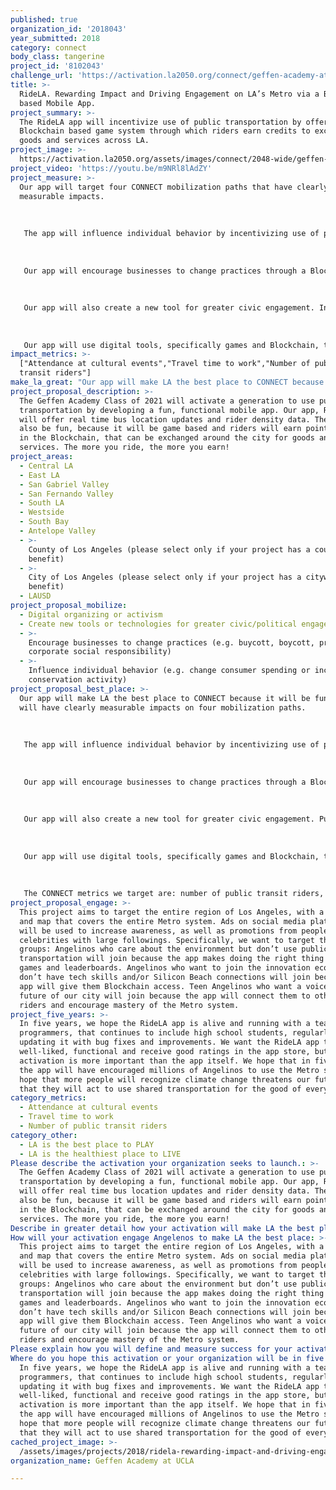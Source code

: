 ```yaml
---
published: true
organization_id: '2018043'
year_submitted: 2018
category: connect
body_class: tangerine
project_id: '8102043'
challenge_url: 'https://activation.la2050.org/connect/geffen-academy-at-ucla/'
title: >-
  RideLA. Rewarding Impact and Driving Engagement on LA’s Metro via a Blockchain
  based Mobile App.
project_summary: >-
  The RideLA app will incentivize use of public transportation by offering a
  Blockchain based game system through which riders earn credits to exchange for
  goods and services across LA.
project_image: >-
  https://activation.la2050.org/assets/images/connect/2048-wide/geffen-academy-at-ucla.jpg
project_video: 'https://youtu.be/m9NRl8lAdZY'
project_measure: >-
  Our app will target four CONNECT mobilization paths that have clearly
  measurable impacts.
   
    
   
   The app will influence individual behavior by incentivizing use of public transportation. Our app will give riders points in two ways: for ‘checking in’ to a bus (or train) and for submitting ridership density data. Points will be shown via game leaderboards. Those points will be stored in the Blockchain and through partnerships with local businesses riders will be able to exchange their points for goods and services (ex. meals, event tickets, etc…). This will be measured by rider check-ins and density reporting.
   
    
   
   Our app will encourage businesses to change practices through a Blockchain exchange. This will be measured by the number of business that join the exchange and by the number of rider points exchanged.
   
    
   
   Our app will also create a new tool for greater civic engagement. Incentivized, rewarded riders are more likely to support transportation projects. This will be measured by suggesting pro-public transportation social media postings and user response rate.
   
    
   
   Our app will use digital tools, specifically games and Blockchain, to engage and activate Angelinos to care more about our city’s transportation infrastructure. This will be measured by the number of rider check-ins and the number of pro-public transportation social media postings using RideLA specific hashtags.
impact_metrics: >-
  ["Attendance at cultural events","Travel time to work","Number of public
  transit riders"]
make_la_great: "Our app will make LA the best place to CONNECT because it will be fun and it will have clearly measurable impacts on four mobilization paths.\r\n \r\n  \r\n \r\n The app will influence individual behavior by incentivizing use of public transportation. Angelinos know that public transportation is better for the environment, but they aren’t rewarded for using it. Our app will give riders points in three ways: for ‘checking in’ to a bus (or train), for submitting ridership density data and for distance travelled. Those points will be stored in the Blockchain and through partnerships with local businesses riders will be able to exchange their points for goods and services (ex. meals, event tickets, etc…). This will be measured by rider check-ins and density reporting.\r\n \r\n  \r\n \r\n Our app will encourage businesses to change practices through a Blockchain exchange. Businesses that join the exchange will gain positive PR for being supporters of public transportation and for being part of LA’s innovation economy. This will be measured by the number of business that join the exchange and by the number of rider points exchanged.\r\n \r\n  \r\n \r\n Our app will also create a new tool for greater civic engagement. Public transportation projects are expensive and take a long time to complete. Incentivized, rewarded riders are more likely to support transportation projects, be patient with timelines and with possible tax increases for funding. This will be measured by suggesting pro-public transportation social media postings and user response rate.\r\n \r\n  \r\n \r\n Our app will use digital tools, specifically games and Blockchain, to engage and activate Angelinos to care more about our city’s transportation infrastructure. Our generation is media-savvy, digitally literate and politically active. We know what can be accomplished through social networks. #MarchForOurLives is a recent, important example of what we can accomplish. While public transportation is not as urgent an issue as gun control, it is one that we need to tackle now so that we can have a beautiful, healthy city to live in when we are adults in 2050. Change needs to be faster and start now! This will be measured by the number of rider check-ins and the number of pro-public transportation social media postings using RideLA specific hashtags.\r\n \r\n  \r\n \r\n The CONNECT metrics we target are: number of public transit riders, travel time to work, and attendance at cultural events. We will measure riders and travel time by app usage data. We will measure attendance at cultural events by the number of social media postings about events that include the RideLA hashtags."
project_proposal_description: >-
  The Geffen Academy Class of 2021 will activate a generation to use public
  transportation by developing a fun, functional mobile app. Our app, RideLA,
  will offer real time bus location updates and rider density data. The app will
  also be fun, because it will be game based and riders will earn points, stored
  in the Blockchain, that can be exchanged around the city for goods and
  services. The more you ride, the more you earn!
project_areas:
  - Central LA
  - East LA
  - San Gabriel Valley
  - San Fernando Valley
  - South LA
  - Westside
  - South Bay
  - Antelope Valley
  - >-
    County of Los Angeles (please select only if your project has a countywide
    benefit)
  - >-
    City of Los Angeles (please select only if your project has a citywide
    benefit)
  - LAUSD
project_proposal_mobilize:
  - Digital organizing or activism
  - Create new tools or technologies for greater civic/political engagement
  - >-
    Encourage businesses to change practices (e.g. buycott, boycott, promote
    corporate social responsibility)
  - >-
    Influence individual behavior (e.g. change consumer spending or increase
    conservation activity)
project_proposal_best_place: >-
  Our app will make LA the best place to CONNECT because it will be fun and it
  will have clearly measurable impacts on four mobilization paths.
   
    
   
   The app will influence individual behavior by incentivizing use of public transportation. Angelinos know that public transportation is better for the environment, but they aren’t rewarded for using it. Our app will give riders points in three ways: for ‘checking in’ to a bus (or train), for submitting ridership density data and for distance travelled. Those points will be stored in the Blockchain and through partnerships with local businesses riders will be able to exchange their points for goods and services (ex. meals, event tickets, etc…). This will be measured by rider check-ins and density reporting.
   
    
   
   Our app will encourage businesses to change practices through a Blockchain exchange. Businesses that join the exchange will gain positive PR for being supporters of public transportation and for being part of LA’s innovation economy. This will be measured by the number of business that join the exchange and by the number of rider points exchanged.
   
    
   
   Our app will also create a new tool for greater civic engagement. Public transportation projects are expensive and take a long time to complete. Incentivized, rewarded riders are more likely to support transportation projects, be patient with timelines and with possible tax increases for funding. This will be measured by suggesting pro-public transportation social media postings and user response rate.
   
    
   
   Our app will use digital tools, specifically games and Blockchain, to engage and activate Angelinos to care more about our city’s transportation infrastructure. Our generation is media-savvy, digitally literate and politically active. We know what can be accomplished through social networks. #MarchForOurLives is a recent, important example of what we can accomplish. While public transportation is not as urgent an issue as gun control, it is one that we need to tackle now so that we can have a beautiful, healthy city to live in when we are adults in 2050. Change needs to be faster and start now! This will be measured by the number of rider check-ins and the number of pro-public transportation social media postings using RideLA specific hashtags.
   
    
   
   The CONNECT metrics we target are: number of public transit riders, travel time to work, and attendance at cultural events. We will measure riders and travel time by app usage data. We will measure attendance at cultural events by the number of social media postings about events that include the RideLA hashtags.
project_proposal_engage: >-
  This project aims to target the entire region of Los Angeles, with a user base
  and map that covers the entire Metro system. Ads on social media platforms
  will be used to increase awareness, as well as promotions from people and
  celebrities with large followings. Specifically, we want to target three
  groups: Angelinos who care about the environment but don’t use public
  transportation will join because the app makes doing the right thing fun, via
  games and leaderboards. Angelinos who want to join the innovation economy but
  don’t have tech skills and/or Silicon Beach connections will join because the
  app will give them Blockchain access. Teen Angelinos who want a voice in the
  future of our city will join because the app will connect them to other teen
  riders and encourage mastery of the Metro system.
project_five_years: >-
  In five years, we hope the RideLA app is alive and running with a team of
  programmers, that continues to include high school students, regularly
  updating it with bug fixes and improvements. We want the RideLA app to be
  well-liked, functional and receive good ratings in the app store, but the
  activation is more important than the app itself. We hope that in five years
  the app will have encouraged millions of Angelinos to use the Metro system. We
  hope that more people will recognize climate change threatens our future and
  that they will act to use shared transportation for the good of everyone.
category_metrics:
  - Attendance at cultural events
  - Travel time to work
  - Number of public transit riders
category_other:
  - LA is the best place to PLAY
  - LA is the healthiest place to LIVE
Please describe the activation your organization seeks to launch.: >-
  The Geffen Academy Class of 2021 will activate a generation to use public
  transportation by developing a fun, functional mobile app. Our app, RideLA,
  will offer real time bus location updates and rider density data. The app will
  also be fun, because it will be game based and riders will earn points, stored
  in the Blockchain, that can be exchanged around the city for goods and
  services. The more you ride, the more you earn!
Describe in greater detail how your activation will make LA the best place?: "Our app will make LA the best place to CONNECT because it will be fun and it will have clearly measurable impacts on four mobilization paths.\r\n \r\nThe app will influence individual behavior by incentivizing use of public transportation. Angelinos know that public transportation is better for the environment, but they aren’t rewarded for using it. Our app will give riders points in three ways: for ‘checking in’ to a bus (or train), for submitting ridership density data and for distance travelled. Those points will be stored in the Blockchain and through partnerships with local businesses riders will be able to exchange their points for goods and services (ex. meals, event tickets, etc…). This will be measured by rider check-ins and density reporting.\r\n \r\nOur app will encourage businesses to change practices through a Blockchain exchange. Businesses that join the exchange will gain positive PR for being supporters of public transportation and for being part of LA’s innovation economy. This will be measured by the number of business that join the exchange and by the number of rider points exchanged.\r\n \r\nOur app will also create a new tool for greater civic engagement. Public transportation projects are expensive and take a long time to complete. Incentivized, rewarded riders are more likely to support transportation projects, be patient with timelines and with possible tax increases for funding. This will be measured by suggesting pro-public transportation social media postings and user response rate.\r\n \r\nOur app will use digital tools, specifically games and Blockchain, to engage and activate Angelinos to care more about our city’s transportation infrastructure. Our generation is media-savvy, digitally literate and politically active. We know what can be accomplished through social networks. #MarchForOurLives is a recent, important example of what we can accomplish. While public transportation is not as urgent an issue as gun control, it is one that we need to tackle now so that we can have a beautiful, healthy city to live in when we are adults in 2050. Change needs to be faster and start now! This will be measured by the number of rider check-ins and the number of pro-public transportation social media postings using RideLA specific hashtags.\r\n \r\nThe CONNECT metrics we target are: number of public transit riders, travel time to work, and attendance at cultural events. We will measure riders and travel time by app usage data. We will measure attendance at cultural events by the number of social media postings about events that include the RideLA hashtags.\r\n\r\n\r\n"
How will your activation engage Angelenos to make LA the best place: >-
  This project aims to target the entire region of Los Angeles, with a user base
  and map that covers the entire Metro system. Ads on social media platforms
  will be used to increase awareness, as well as promotions from people and
  celebrities with large followings. Specifically, we want to target three
  groups: Angelinos who care about the environment but don’t use public
  transportation will join because the app makes doing the right thing fun, via
  games and leaderboards. Angelinos who want to join the innovation economy but
  don’t have tech skills and/or Silicon Beach connections will join because the
  app will give them Blockchain access. Teen Angelinos who want a voice in the
  future of our city will join because the app will connect them to other teen
  riders and encourage mastery of the Metro system.
Please explain how you will define and measure success for your activation.: "Our app will target four CONNECT mobilization paths that have clearly measurable impacts.\r\n \r\nThe app will influence individual behavior by incentivizing use of public transportation. Our app will give riders points in two ways: for ‘checking in’ to a bus (or train) and for submitting ridership density data. Points will be shown via game leaderboards. Those points will be stored in the Blockchain and through partnerships with local businesses riders will be able to exchange their points for goods and services (ex. meals, event tickets, etc…). This will be measured by rider check-ins and density reporting.\r\n \r\nOur app will encourage businesses to change practices through a Blockchain exchange. This will be measured by the number of business that join the exchange and by the number of rider points exchanged.\r\n \r\nOur app will also create a new tool for greater civic engagement. Incentivized, rewarded riders are more likely to support transportation projects. This will be measured by suggesting pro-public transportation social media postings and user response rate.\r\n \r\nOur app will use digital tools, specifically games and Blockchain, to engage and activate Angelinos to care more about our city’s transportation infrastructure. This will be measured by the number of rider check-ins and the number of pro-public transportation social media postings using RideLA specific hashtags.\r\n"
Where do you hope this activation or your organization will be in five years?: >-
  In five years, we hope the RideLA app is alive and running with a team of
  programmers, that continues to include high school students, regularly
  updating it with bug fixes and improvements. We want the RideLA app to be
  well-liked, functional and receive good ratings in the app store, but the
  activation is more important than the app itself. We hope that in five years
  the app will have encouraged millions of Angelinos to use the Metro system. We
  hope that more people will recognize climate change threatens our future and
  that they will act to use shared transportation for the good of everyone.
cached_project_image: >-
  /assets/images/projects/2018/ridela-rewarding-impact-and-driving-engagement-on-las-metro-via-a-blockchain-based-mobile-app/activation.la2050.org/assets/images/connect/2048-wide/geffen-academy-at-ucla.jpg
organization_name: Geffen Academy at UCLA

---
```

